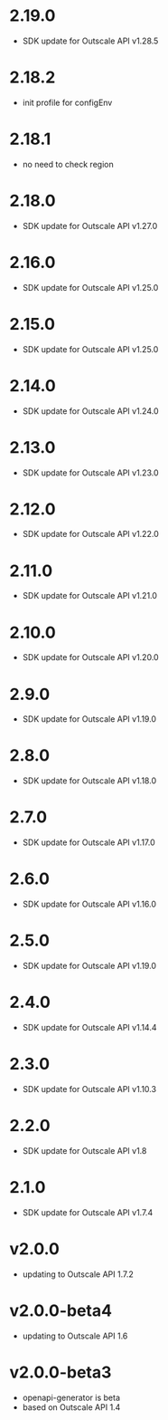 # 2.19.0

 - SDK update for Outscale API v1.28.5

# 2.18.2
 - init profile for configEnv 

# 2.18.1

 - no need to check region 

# 2.18.0

 - SDK update for Outscale API v1.27.0

# 2.16.0

 - SDK update for Outscale API v1.25.0

# 2.15.0

 - SDK update for Outscale API v1.25.0

# 2.14.0

 - SDK update for Outscale API v1.24.0

# 2.13.0

 - SDK update for Outscale API v1.23.0

# 2.12.0

 - SDK update for Outscale API v1.22.0

# 2.11.0

 - SDK update for Outscale API v1.21.0

# 2.10.0

 - SDK update for Outscale API v1.20.0

# 2.9.0

 - SDK update for Outscale API v1.19.0

# 2.8.0

 - SDK update for Outscale API v1.18.0

# 2.7.0

 - SDK update for Outscale API v1.17.0

# 2.6.0

- SDK update for Outscale API v1.16.0

# 2.5.0

 - SDK update for Outscale API v1.19.0

# 2.4.0

- SDK update for Outscale API v1.14.4

# 2.3.0

 - SDK update for Outscale API v1.10.3

# 2.2.0

 - SDK update for Outscale API v1.8

# 2.1.0

 - SDK update for Outscale API v1.7.4

# v2.0.0

- updating to Outscale API 1.7.2

# v2.0.0-beta4

- updating to Outscale API 1.6

# v2.0.0-beta3

- openapi-generator is beta
- based on Outscale API 1.4
